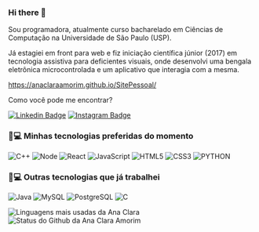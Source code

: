 ### Hi there 👋

Sou programadora, atualmente curso bacharelado em Ciências de Computação na Universidade de São Paulo (USP).

Já estagiei em front para web e fiz iniciação científica júnior (2017) em tecnologia assistiva para deficientes visuais, onde desenvolvi uma bengala eletrônica microcontrolada e um aplicativo que interagia com a mesma.

https://anaclaraamorim.github.io/SitePessoal/

Como você pode me encontrar?

[![Linkedin Badge](https://img.shields.io/badge/-anaclaraamorimandrade-blue?style=flat-square&logo=Linkedin&logoColor=white&link=https://www.linkedin.com/in/anaclaraamorimandrade/)](https://www.linkedin.com/in/anaclaraamorimandrade/)
[![Instagram Badge](https://img.shields.io/badge/-claraamoriiim-purple?style=flat-square&logo=instagram&logoColor=white&link=https://www.instagram.com/claraamoriiim/?hl=pt-br)](https://instagram.com/claraamoriiim)

### 🚀💻 Minhas tecnologias preferidas do momento
![C++](https://img.shields.io/badge/C%2B%2B-00599C?style=for-the-badge&logo=c%2B%2B&logoColor=50fa7b)
![Node](https://img.shields.io/badge/Node.js-43853D?style=for-the-badge&logo=node.js&logoColor=white)
![React](https://img.shields.io/badge/React-20232A?style=for-the-badge&logo=react&logoColor=61DAFB)
![JavaScript](	https://img.shields.io/badge/JavaScript-323330?style=for-the-badge&logo=javascript&logoColor=white)
![HTML5](https://img.shields.io/badge/HTML5-E34F26?style=for-the-badge&logo=html5&logoColor=white)
![CSS3](https://img.shields.io/badge/CSS3-1572B6?style=for-the-badge&logo=css3&logoColor=white)
![PYTHON](https://img.shields.io/badge/Python-3776AB?style=for-the-badge&logo=python&logoColor=white)

### 🚀💻 Outras tecnologias que já trabalhei
![Java](https://img.shields.io/badge/-Java-44475a?style=flat-square&logo=java&logoColor=f8f8f2)
![MySQL](https://img.shields.io/badge/-MySQL-44475a?style=flat-square&logo=mysql&logoColor=f8f8f2)
![PostgreSQL](https://img.shields.io/badge/-PostgreSQL-44475a?style=flat-square&logo=postgreSQL&logoColor=f8f8f2)
![C](https://img.shields.io/badge/C-44475a?style=flat-square&logo=c&logoColor=f8f8f2)



![Linguagens mais usadas da Ana Clara](https://github-readme-stats.vercel.app/api/top-langs/?username=AnaClaraAmorim&theme=dracula&layout=compact&hide_border=true&custom_title=Linguagens%20mais%20usadas&langs_count=6) ![Status do Github da Ana Clara Amorim](https://github-readme-stats.vercel.app/api?username=AnaClaraAmorim&theme=dracula&show_icons=true&layout=compact&hide_title=true&hide_rank=true&include_all_commits=true&hide_border=true&count_private=true&disable_animations=true)

